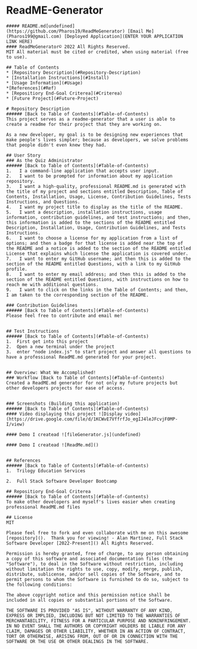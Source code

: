 # ReadME-Generator
    ##### README.md[undefined](https://github.com/Pharos19/ReadMeGenerator) [Email Me](Pharos199@gmail.com) [Deployed Application](ENTER YOUR APPLICATION LINK HERE)
    #### ReadMeGenerator© 2022 All Rights Reserved.  
    MIT All material must be cited or credited, when using material (free to use).
    
    ## Table of Contents
    * [Repository Description](#Repository-Description)
    * [Installation Instructions](#Install)
    * [Usage Information](#Usage)
    *[References](#Ref)
    * [Repositiory End-Goal Criterea](#Criterea)
    * [Future Project](#Future-Project)
    
    # Repository Description
    ###### [Back to Table of Contents](#Table-of-Contents)
    This project serves as a readme-generator that a user is able to create a readme for their project that they are working on.
    
    As a new developer, my goal is to be designing new experiences that make people's lives simpler; because as developers, we solve problems that people didn't even knew they had.
    
    ## User Story
    ### As the Quiz Administrator
    ###### [Back to Table of Contents](#Table-of-Contents)
    1.   I a command-line application that accepts user input.
    2.   I want to be prompted for information about my application repository.
    3.   I want a high-quality, professional README.md is generated with the title of my project and sections entitled Description, Table of Contents, Installation, Usage, License, Contribution Guidelines, Tests Instructions, and Questions.
    4.   I want my project title to display as the title of the README.
    5.   I want a description, installation instructions, usage information, contribution guidelines, and test instructions; and then, this information is added to the sections of the README entitled Description, Installation, Usage, Contribution Guidelines, and Tests Instructions.
    6.   I want to choose a license for my application from a list of options; and then a badge for that license is added near the top of the README and a notice is added to the section of the README entitled License that explains which license the application is covered under.  
    7.   I want to enter my GitHub username; ant then this is added to the section of the README entitled Questions, with a link to my GitHub profile.
    8.   I want to enter my email address; and then this is added to the section of the README entitled Questions, with instructions on how to reach me with additional questions.
    9.   I want to click on the links in the Table of Contents; and then, I am taken to the corresponding section of the README.
    
    ### Contribution Guidelines
    ###### [Back to Table of Contents](#Table-of-Contents)
    Please feel free to contribute and email me!
    
    
    ## Test Instructions
    ###### [Back to Table of Contents](#Table-of-Contents)
    1.  First get into this project
    2.  Open a new terminal under the project
    3.  enter "node index.js" to start project and answer all questions to have a professional ReadME.md generated for your project.
    
    
    ## Overview: What We Accomplished!
    ### Workflow [Back to Table of Contents](#Table-of-Contents)
    Created a ReadME.md generator for not only my future projects but other developers projects for ease of access.
    
    
    ### Screenshots (Building this application)
    ###### [Back to Table of Contents](#Table-of-Contents)
    #### Video displaying this project ![Display video] (https://drive.google.com/file/d/1KCWvE7VffrfJo_egIJ4leJFcvjF0MP-I/view)

    #### Demo I createad ![fileGenerator.js](undefined)
    
    #### Demo I createad ![ReadMe.md]()
    
    
    ## References
    ###### [Back to Table of Contents](#Table-of-Contents)
    1.  Trilogy Education Services
    
    2.  Full Stack Software Developer Bootcamp
    
    ## Repositiory End-Goal Criterea
    ###### [Back to Table of Contents](#Table-of-Contents)
    To make other developers and myself's lives easier when creating professional ReadME.md files
    
    ## License
    MIT
    
    Please feel free to fork and even collaborate with me on this awesome [repository]().  Thank you for viewing! - Alan Martinez, Full Stack Software Developer [2022-Present]() All Rights Reserved.
    
    Permission is hereby granted, free of charge, to any person obtaining a copy of this software and associated documentation files (the "Software"), to deal in the Software without restriction, including without limitation the rights to use, copy, modify, merge, publish, distribute, sublicense, and/or sell copies of the Software, and to permit persons to whom the Software is furnished to do so, subject to the following conditions:
    
    The above copyright notice and this permission notice shall be included in all copies or substantial portions of the Software.
    
    THE SOFTWARE IS PROVIDED "AS IS", WITHOUT WARRANTY OF ANY KIND, EXPRESS OR IMPLIED, INCLUDING BUT NOT LIMITED TO THE WARRANTIES OF MERCHANTABILITY, FITNESS FOR A PARTICULAR PURPOSE AND NONINFRINGEMENT. IN NO EVENT SHALL THE AUTHORS OR COPYRIGHT HOLDERS BE LIABLE FOR ANY CLAIM, DAMAGES OR OTHER LIABILITY, WHETHER IN AN ACTION OF CONTRACT, TORT OR OTHERWISE, ARISING FROM, OUT OF OR IN CONNECTION WITH THE SOFTWARE OR THE USE OR OTHER DEALINGS IN THE SOFTWARE.

